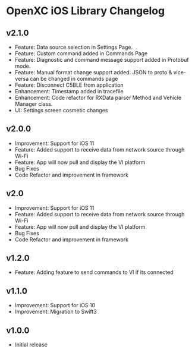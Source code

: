 # OpenXC iOS Library Changelog
## v2.1.0
* Feature: Data source selection in Settings Page.
* Feature: Custom command added in Commands Page
* Feature: Diagnostic and command message support added in Protobuf mode.
* Feature: Manual format change support added. JSON to proto & vice-versa can be changed in commands page
* Feature: Disconnect C5BLE from application
* Enhancement: Timestamp added in tracefile
* Enhancement: Code refactor for RXData parser Method and Vehicle Manager class.
* UI: Settings screen cosmetic changes

## v2.0.0

* Improvement: Support for iOS 11
* Feature: Added support to receive data from network source through Wi-Fi
* Feature: App will now pull and display the VI platform
* Bug Fixes
* Code Refactor and improvement in framework

## v2.0

* Improvement: Support for iOS 11
* Feature: Added support to receive data from network source through Wi-Fi
* Feature: App will now pull and display the VI platform
* Bug Fixes
* Code Refactor and improvement in framework

## v1.2.0

* Feature: Adding feature to send commands to VI if its connected

## v1.1.0

* Improvement: Support for iOS 10
* Improvement: Migration to Swift3

## v1.0.0

* Initial release
